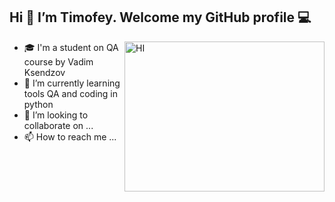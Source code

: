 ## Hi 👋 I’m Timofey. Welcome my GitHub profile :computer:


<img alt="HI" src="https://media3.giphy.com/media/wVKDNWgSUkxtAAkuTf/giphy.gif?cid=790b7611eba28bc7fad3e7f78c283901b92ac3a915416e94&rid=giphy.gif&ct=g" width="320" height="240" align="right"/>

- :mortar_board: I'm a student on QA course by Vadim Ksendzov
- :book: I’m currently learning tools QA and coding in python
- 💞️ I’m looking to collaborate on ...
- 📫 How to reach me ...

<!---
pherlyve/pherlyve is a ✨ special ✨ repository because its `README.md` (this file) appears on your GitHub profile.
You can click the Preview link to take a look at your changes.
--->
